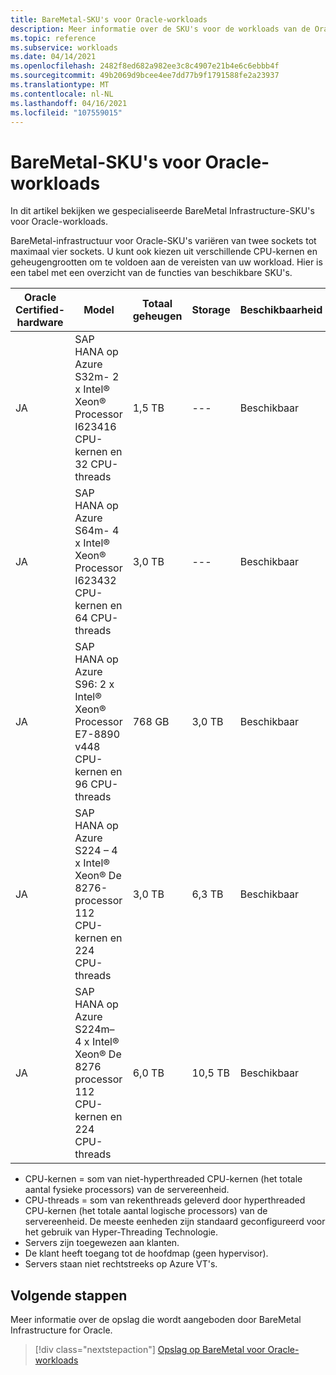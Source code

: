 ```yaml
---
title: BareMetal-SKU's voor Oracle-workloads
description: Meer informatie over de SKU's voor de workloads van de Oracle BareMetal-infrastructuur.
ms.topic: reference
ms.subservice: workloads
ms.date: 04/14/2021
ms.openlocfilehash: 2482f8ed682a982ee3c8c4907e21b4e6c6ebbb4f
ms.sourcegitcommit: 49b2069d9bcee4ee7dd77b9f1791588fe2a23937
ms.translationtype: MT
ms.contentlocale: nl-NL
ms.lasthandoff: 04/16/2021
ms.locfileid: "107559015"
---
```

# <a name="baremetal-skus-for-oracle-workloads"></a>BareMetal-SKU's voor Oracle-workloads

In dit artikel bekijken we gespecialiseerde BareMetal Infrastructure-SKU's voor Oracle-workloads.

BareMetal-infrastructuur voor Oracle-SKU's variëren van twee sockets tot maximaal vier sockets. U kunt ook kiezen uit verschillende CPU-kernen en geheugengrootten om te voldoen aan de vereisten van uw workload. Hier is een tabel met een overzicht van de functies van beschikbare SKU's.
 
| **Oracle**  **Certified-hardware** | **Model** | **Totaal geheugen** | **Storage** | **Beschikbaarheid** |
| --- | --- | --- | --- | --- |
| JA | SAP HANA op Azure S32m- 2 x Intel® Xeon® Processor I623416 CPU-kernen en 32 CPU-threads | 1,5 TB | --- | Beschikbaar |
| JA | SAP HANA op Azure S64m- 4 x Intel® Xeon® Processor I623432 CPU-kernen en 64 CPU-threads | 3,0 TB | --- | Beschikbaar |
| JA | SAP HANA op Azure S96: 2 x Intel® Xeon® Processor E7-8890 v448 CPU-kernen en 96 CPU-threads | 768 GB | 3,0 TB | Beschikbaar |
| JA | SAP HANA op Azure S224 – 4 x Intel® Xeon® De 8276-processor 112 CPU-kernen en 224 CPU-threads | 3,0 TB | 6,3 TB | Beschikbaar |
| JA | SAP HANA op Azure S224m– 4 x Intel® Xeon® De 8276 processor 112 CPU-kernen en 224 CPU-threads | 6,0 TB | 10,5 TB | Beschikbaar |

- CPU-kernen = som van niet-hyperthreaded CPU-kernen (het totale aantal fysieke processors) van de servereenheid. 
- CPU-threads = som van rekenthreads geleverd door hyperthreaded CPU-kernen (het totale aantal logische processors) van de servereenheid. De meeste eenheden zijn standaard geconfigureerd voor het gebruik van Hyper-Threading Technologie.
- Servers zijn toegewezen aan klanten.
- De klant heeft toegang tot de hoofdmap (geen hypervisor).
- Servers staan niet rechtstreeks op Azure VT's.

## <a name="next-steps"></a>Volgende stappen

Meer informatie over de opslag die wordt aangeboden door BareMetal Infrastructure for Oracle.

> [!div class="nextstepaction"]
> [Opslag op BareMetal voor Oracle-workloads](oracle-baremetal-storage.md)
